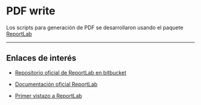 # PDF write

Los scripts para generación de PDF se desarrollaron usando el paquete [ReportLab](https://bitbucket.org/rptlab/reportlab)

---

## Enlaces de interés

+ [Repositorio oficial de ReportLab en bitbucket](https://bitbucket.org/rptlab/reportlab)

+ [Documentación oficial ReportLab](https://www.reportlab.com/documentation/)

+ [Primer vistazo a ReportLab](https://recursospython.com/guias-y-manuales/crear-documentos-pdf-en-python-con-reportlab/)